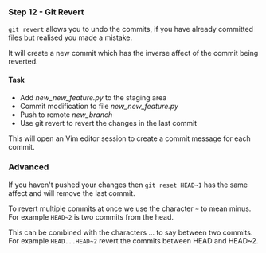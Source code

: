 ### Step 12 - Git Revert

`git revert` allows you to undo the commits, if you have already committed files but realised you made a mistake.

It will create a new commit which has the inverse affect of the commit being reverted.


#### Task

- Add *new_new_feature.py* to the staging area
- Commit modification to file *new_new_feature.py*
- Push to remote *new_branch*
- Use git revert to revert the changes in the last commit

This will open an Vim editor session to create a commit message for each commit.


### Advanced

If you haven't pushed your changes then `git reset HEAD~1` has the same affect and will remove the last commit.

To revert multiple commits at once we use the character `~` to mean minus. For example `HEAD~2` is two commits from the head.
 
This can be combined with the characters ... to say between two commits. For example `HEAD...HEAD~2` revert the commits between HEAD and HEAD~2.

